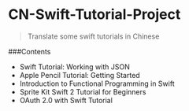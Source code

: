 # CN-Swift-Tutorial-Project

>Translate some swift tutorials in Chinese

###Contents
* Swift Tutorial: Working with JSON
* Apple Pencil Tutorial: Getting Started
* Introduction to Functional Programming in Swift
* Sprite Kit Swift 2 Tutorial for Beginners
* OAuth 2.0 with Swift Tutorial
